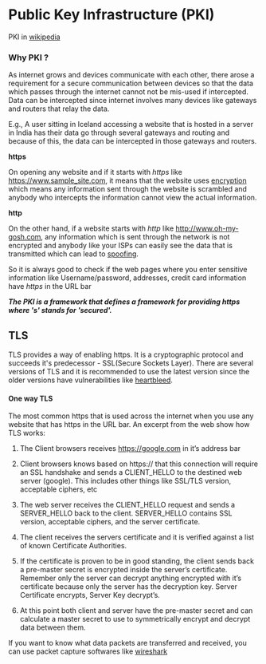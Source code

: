# Public Key Infrastructure (PKI)


PKI in [wikipedia]

[wikipedia]: https://en.wikipedia.org/wiki/Public_key_infrastructure

### Why PKI ?

As internet grows and devices communicate with each other, there arose a requirement for a secure communication between 
devices so that the data which passes through the internet cannot not be mis-used if intercepted. Data can be intercepted
since internet involves many devices like gateways and routers that relay the data. 

E.g., A user sitting in Iceland accessing a website that is hosted in a server in India has their data go through 
several gateways and routing and because of this, the data can be intercepted in those gateways and routers. 

**https**

On opening any website and if it starts with _https_ like https://www.sample_site.com, it means that the website
uses [encryption]  which means any information sent through the website is scrambled and anybody who intercepts the information 
cannot view the actual information.

**http**

On the other hand, if a website starts with _http_ like http://www.oh-my-gosh.com, any information which is sent through the
network is not encrypted and anybody like your ISPs can easily see the data that is transmitted which can lead to [spoofing].


So it is always good to check if the web pages where you enter sensitive information like Username/password, addresses, credit 
card information have _https_ in the URL bar


[encryption]: https://en.wikipedia.org/wiki/Encryption
[spoofing]: https://en.wikipedia.org/wiki/Man-in-the-middle_attack

_**The PKI is a framework that defines a framework for providing https where 's' stands for 'secured'.**_

## TLS

TLS provides a way of enabling https. It is a cryptographic protocol and succeeds it's predecessor - SSL(Secure Sockets Layer). 
There are several versions of TLS and it is recommended to use the latest version since the older versions have vulnerabilities 
like [heartbleed].

[heartbleed]: http://heartbleed.com/

#### One way TLS

The most common https that is used across the internet when you use any website that has https in the URL bar. An excerpt
from the web show how TLS works:

1. The Client browsers receives https://google.com in it’s address bar

2. Client browsers knows based on https:// that this connection will require an SSL handshake and sends a CLIENT_HELLO 
to the destined web server (google). This includes other things like SSL/TLS version, acceptable ciphers, etc

3. The web server receives the CLIENT_HELLO request and sends a SERVER_HELLO back to the client. SERVER_HELLO contains 
SSL version, acceptable ciphers, and the server certificate.

4. The client receives the servers certificate and it is verified against a list of known Certificate Authorities.

5. If the certificate is proven to be in good standing, the client sends back a pre-master secret is encrypted inside 
the server’s certificate. Remember only the server can decrypt anything encrypted with it’s certificate because only the 
server has the decryption key. Server Certificate encrypts, Server Key decrypt’s.

6. At this point both client and server have the pre-master secret and can calculate a master secret to use to 
symmetrically encrypt and decrypt data between them.

If you want to know what data packets are transferred and received, you can use packet capture softwares like [wireshark]

[wireshark]: https://www.wireshark.org